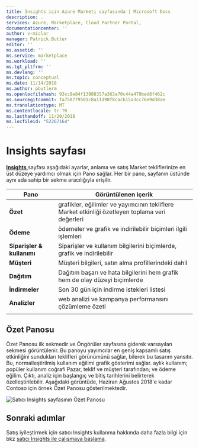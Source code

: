 ```yaml
---
title: Insights için Azure Marketi sayfasında | Microsoft Docs
description: .
services: Azure, Marketplace, Cloud Partner Portal,
documentationcenter: ''
author: v-miclar
manager: Patrick.Butler
editor: ''
ms.assetid: ''
ms.service: marketplace
ms.workload: ''
ms.tgt_pltfrm: ''
ms.devlang: ''
ms.topic: conceptual
ms.date: 11/14/2018
ms.author: pbutlerm
ms.openlocfilehash: 93cc8e84f13988357a363a70c44a479bed8f462c
ms.sourcegitcommit: fa758779501c8a11d98f8cacb15a3cc76e9d38ae
ms.translationtype: MT
ms.contentlocale: tr-TR
ms.lasthandoff: 11/20/2018
ms.locfileid: "52267164"
---
```

# <a name="insights-page"></a>Insights sayfası

[ **Insights** ](https://cloudpartner.azure.com/#insights) sayfası aşağıdaki ayarlar, anlama ve satış Market tekliflerinize en üst düzeye yardımcı olmak için Pano sağlar.  Her bir pano, sayfanın üstünde aynı ada sahip bir sekme aracılığıyla erişilir.


|  **Pano**    |  **Görüntülenen içerik**               |
|  -------------    |  ---------------------               |
| **Özet**       | grafikler, eğilimler ve yayımcının tekliflere Market etkinliği özetleyen toplama veri değerleri |
| **Ödeme**        | ödemeler ve grafik ve indirilebilir biçimleri ilgili işlemleri |
| **Siparişler & kullanımı** | Siparişler ve kullanım bilgilerini biçimlerde, grafik ve indirilebilir |
| **Müşteri**      | Müşteri bilgileri, satın alma profillerindeki dahil |
| **Dağıtım**    | Dağıtım başarı ve hata bilgilerini hem grafik hem de olay düzeyi biçimlerde |
| **İndirmeler**     | Son 30 gün için indirme istekleri listesi |
| **Analizler**     | web analizi ve kampanya performansını çözümleme özeti |
|  |  |


## <a name="summary-dashboard"></a>Özet Panosu
Özet Panosu ilk sekmedir ve Öngörüler sayfasına giderek varsayılan sekmesi görüntülenir.  Bu panoyu yayımcılar en geniş kapsamlı satış etkinliğini sundukları teklifleri görünümünü sağlar, bilerek bu tasarım yansıtır.  Bu, normalleştirilmiş kullanım eğilimi grafik gösterimi sağlar. aylık kullanım; popüler kullanım coğrafi Pazar, teklif ve müşteri tarafından; ve ödeme eğilim.  Çıktı, analiz için başlangıç ve bitiş tarihlerini belirterek özelleştirilebilir.  Aşağıdaki görüntüde, Haziran Ağustos 2018'e kadar Contoso için örnek Özet Panosu gösterilmektedir.

![Satıcı Insights sayfasının Özet Panosu](./media/insights-page1.png)


## <a name="next-steps"></a>Sonraki adımlar

Satış iyileştirmek için satıcı Insights kullanma hakkında daha fazla bilgi için bkz [satıcı Insights ile çalışmaya başlama](./../../cloud-partner-portal-orig/si-getting-started.md).

